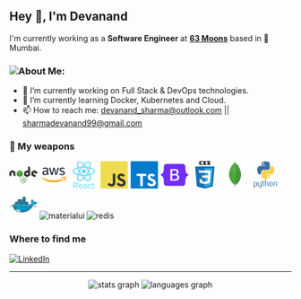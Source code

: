 <h2>Hey 👋, I'm Devanand </h2>

<p>I'm currently working as a <b>Software Engineer</b> at <strong><a href="https://www.63moons.com/">63 Moons</a></strong> </strong> based in 🌁 Mumbai.</p>

### <img src="https://github.com/TheDudeThatCode/TheDudeThatCode/blob/master/Assets/Developer.gif" width="45px">About Me:

- 🔭 I’m currently working on Full Stack & DevOps technologies.
- 🌱 I’m currently learning Docker, Kubernetes and Cloud.
- 📫 How to reach me: devanand_sharma@outlook.com || sharmadevanand99@gmail.com

<h3>🚀 My weapons </h3>
<p align="left">
<img src="https://raw.githubusercontent.com/devicons/devicon/master/icons/nodejs/nodejs-original-wordmark.svg" alt="nodejs" width="50" height="50" />
<img src="https://raw.githubusercontent.com/github/explore/80688e429a7d4ef2fca1e82350fe8e3517d3494d/topics/aws/aws.png" alt="aws" width="50" height="50" />
<img src="https://raw.githubusercontent.com/devicons/devicon/master/icons/react/react-original-wordmark.svg" alt="react" width="50" height="50" />
<img src="https://raw.githubusercontent.com/devicons/devicon/master/icons/javascript/javascript-original.svg" alt="javascript" width="50" height="50" />
<img src="https://raw.githubusercontent.com/devicons/devicon/master/icons/typescript/typescript-original.svg" alt="typescript" width="50" height="50" />
<img src="https://raw.githubusercontent.com/devicons/devicon/master/icons/bootstrap/bootstrap-plain.svg" alt="bootstrap" width="50" height="50" />
<img src="https://raw.githubusercontent.com/devicons/devicon/master/icons/css3/css3-original-wordmark.svg" alt="css3" width="50" height="50" />
<img src="https://raw.githubusercontent.com/devicons/devicon/master/icons/mongodb/mongodb-original.svg" alt="mongodb" width="50" height="50" />
<img src="https://raw.githubusercontent.com/devicons/devicon/master/icons/python/python-original-wordmark.svg" alt="python" width="50" height="50" />
<!-- <img src="https://www.vectorlogo.zone/logos/google_cloud/google_cloud-icon.svg" alt="gcp" width="50" height="50" /> -->
<img src="https://raw.githubusercontent.com/devicons/devicon/master/icons/docker/docker-original.svg" alt="Docker" width="50" height="50" />
<!-- <img src="https://www.vectorlogo.zone/logos/kubernetes/kubernetes-icon.svg" alt="Kubernetes" width="50" height="50" /> -->
<!-- <img src="https://raw.githubusercontent.com/devicons/devicon/master/icons/graphql/graphql-plain-wordmark.svg" alt="Docker" width="50" height="50" /> -->
<img src="https://cdn.jsdelivr.net/gh/devicons/devicon/icons/materialui/materialui-original.svg" alt="materialui" width="50" height="50" />
<img src="https://cdn.jsdelivr.net/gh/devicons/devicon/icons/redis/redis-original.svg" alt="redis" width="50" height="50" />
  
<h3>Where to find me</h3>
<p>
  <!-- <a href="https://github.com/devanand-localhost" target="_blank"><img alt="Github" src="https://img.shields.io/badge/GitHub-%2312100E.svg?&style=for-the-badge&logo=Github&logoColor=white" /></a> -->
  <a href="https://www.linkedin.com/in/devanand-sharma-143b4881/" target="_blank"><img alt="LinkedIn" src="https://img.shields.io/badge/linkedin-%230077B5.svg?&style=for-the-badge&logo=linkedin&logoColor=white" /></a>
</p>

-------------

<div align="center">
  <img src="https://github-readme-stats.vercel.app/api?username=devanand-localhost&hide_title=false&hide_rank=false&show_icons=true&include_all_commits=true&count_private=true&disable_animations=false&theme=dracula&locale=en&hide_border=false&order=1" height="150" alt="stats graph"  />
  <img src="https://github-readme-stats.vercel.app/api/top-langs?username=devanand-localhost&locale=en&hide_title=false&layout=compact&card_width=320&langs_count=5&theme=dracula&hide_border=false&order=2" height="150" alt="languages graph"  />
</div>

###

###

###

###
